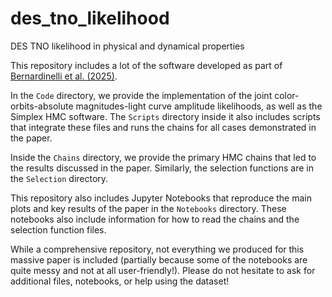 # des_tno_likelihood
 DES TNO likelihood in physical and dynamical properties


This repository includes a lot of the software developed as part of [Bernardinelli et al. (2025)](https://ui.adsabs.harvard.edu/abs/2025arXiv250101551B/abstract). 

In the `Code` directory, we provide the implementation of the joint color-orbits-absolute magnitudes-light curve amplitude likelihoods, as well as the Simplex HMC software. The `Scripts` directory inside it also includes scripts that integrate these files and runs the chains for all cases demonstrated in the paper. 

Inside the `Chains` directory, we provide the primary HMC chains that led to the results discussed in the paper. Similarly, the selection functions are in the `Selection` directory. 

This repository also includes Jupyter Notebooks that reproduce the main plots and key results of the paper in the `Notebooks` directory. These notebooks also include information for how to read the chains and the selection function files.


While a comprehensive repository, not everything we produced for this massive paper is included (partially because some of the notebooks are quite messy and not at all user-friendly!). Please do not hesitate to ask for additional files, notebooks, or help using the dataset! 